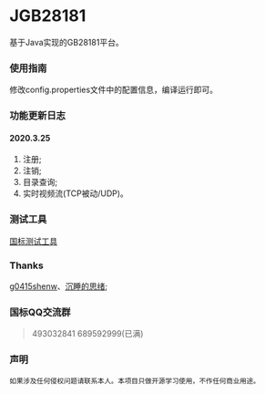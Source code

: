# JGB28181
基于Java实现的GB28181平台。

### 使用指南

修改config.properties文件中的配置信息，编译运行即可。

### 功能更新日志

#### 2020.3.25
  1. 注册;
  2. 注销;
  3. 目录查询;
  4. 实时视频流(TCP被动/UDP)。


### 测试工具

[国标测试工具](https://download.csdn.net/download/sinat_35938012/12275201)

### Thanks

[g0415shenw](https://me.csdn.net/g0415shenw)、[沉睡的思绪](https://me.csdn.net/songxiao1988918);

### 国标QQ交流群
> 493032841 689592999(已满)
### 声明

`如果涉及任何侵权问题请联系本人。本项目只做开源学习使用，不作任何商业用途。`


